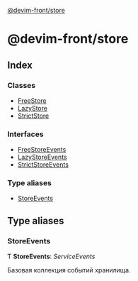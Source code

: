 [@devim-front/store](README.md)

# @devim-front/store

## Index

### Classes

* [FreeStore](classes/freestore.md)
* [LazyStore](classes/lazystore.md)
* [StrictStore](classes/strictstore.md)

### Interfaces

* [FreeStoreEvents](interfaces/freestoreevents.md)
* [LazyStoreEvents](interfaces/lazystoreevents.md)
* [StrictStoreEvents](interfaces/strictstoreevents.md)

### Type aliases

* [StoreEvents](README.md#markdown-header-storeevents)

## Type aliases

### <a id="markdown-header-storeevents" name="markdown-header-storeevents"></a>  StoreEvents

Ƭ **StoreEvents**: *ServiceEvents*

Базовая коллекция событий хранилища.
